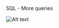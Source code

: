 SQL - More queries

![Alt text](https://s3.amazonaws.com/intranet-projects-files/holbertonschool-higher-level_programming+/274/66988091.jpg)
